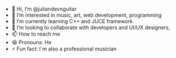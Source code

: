 - 👋 Hi, I’m @juliandevnguitar
- 👀 I’m interested in music, art, web development, programming
- 🌱 I’m currently learning C++ and JUCE framework
- 💞️ I’m looking to collaborate with developers and UI/UX designers, 
- 📫 How to reach me 
- 😄 Pronouns: He
- ⚡ Fun fact: I´m also a professional musician

<!---
juliandevnguitar/juliandevnguitar is a ✨ special ✨ repository because its `README.md` (this file) appears on your GitHub profile.
You can click the Preview link to take a look at your changes.
--->
